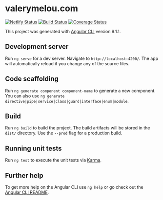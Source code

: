 # valerymelou.com

[![Netlify Status](https://api.netlify.com/api/v1/badges/222b34fb-c513-4941-877b-96030a7323ca/deploy-status)](https://app.netlify.com/sites/valerymelou/deploys) [![Build Status](https://travis-ci.org/valerymelou/valerymelou.svg?branch=develop)](https://travis-ci.org/valerymelou/valerymelou) [![Coverage Status](https://coveralls.io/repos/github/valerymelou/valerymelou/badge.svg?branch=master)](https://coveralls.io/github/valerymelou/valerymelou?branch=master)

This project was generated with [Angular CLI](https://github.com/angular/angular-cli) version 9.1.1.

## Development server

Run `ng serve` for a dev server. Navigate to `http://localhost:4200/`. The app will automatically reload if you change any of the source files.

## Code scaffolding

Run `ng generate component component-name` to generate a new component. You can also use `ng generate directive|pipe|service|class|guard|interface|enum|module`.

## Build

Run `ng build` to build the project. The build artifacts will be stored in the `dist/` directory. Use the `--prod` flag for a production build.

## Running unit tests

Run `ng test` to execute the unit tests via [Karma](https://karma-runner.github.io).

## Further help

To get more help on the Angular CLI use `ng help` or go check out the [Angular CLI README](https://github.com/angular/angular-cli/blob/master/README.md).
